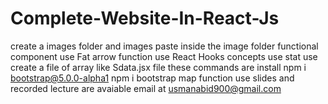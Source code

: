# Complete-Website-In-React-Js
create a images folder and images paste inside the image folder
functional component use
Fat arrow function use
React Hooks concepts use
stat use
create a file of array like Sdata.jsx file
these commands are install
npm i bootstrap@5.0.0-alpha1
npm i bootstrap
map function use
slides and recorded lecture are avaiable email at usmanabid900@gmail.com
